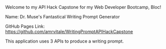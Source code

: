 Welcome to my API Hack Capstone for my Web Developer Bootcamp, Bloc!

Name: Dr. Muse's Fantastical Writing Prompt Generator

GitHub Pages Link: https://github.com/amrvitale/WritingPromptAPIHackCapstone

This application uses 3 APIs to produce a writing prompt.